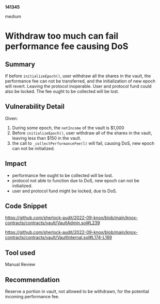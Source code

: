 __141345__

medium

# Withdraw too much can fail performance fee causing DoS


## Summary

If before `initializeEpoch()`, user withdraw all the shares in the vault, the performance fee can not be transferred, and the initialization of new epoch will revert. Leaving the protocol inoperable. User and protocol fund could also be locked. The fee ought to be collected will be lost.


## Vulnerability Detail

Given:
1. During some epoch, the `netIncome` of the vault is $1,000
2. Before `initializeEpoch()`, user withdraw all of the shares in the vault, leaving less than $150 in the vault.
3. the call to `_collectPerformanceFee(l)` will fail, causing DoS, new epoch can not be initialized.


## Impact

- performance fee ought to be collected will be lost.
- protocol not able to function due to DoS, new epoch can not be initialized.
- user and protocol fund might be locked, due to DoS.

## Code Snippet

https://github.com/sherlock-audit/2022-09-knox/blob/main/knox-contracts/contracts/vault/VaultAdmin.sol#L239

https://github.com/sherlock-audit/2022-09-knox/blob/main/knox-contracts/contracts/vault/VaultInternal.sol#L174-L189


## Tool used

Manual Review


## Recommendation

Reserve a portion in vault, not allowed to be withdrawn, for the potential incoming performance fee.


